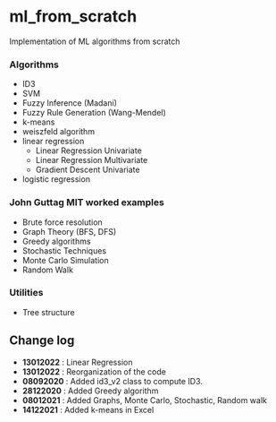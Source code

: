 # ml_from_scratch

Implementation of ML algorithms from scratch

### Algorithms

- ID3
- SVM
- Fuzzy Inference (Madani)
- Fuzzy Rule Generation (Wang-Mendel)
- k-means
- weiszfeld algorithm
- linear regression
    - Linear Regression Univariate
    - Linear Regression Multivariate
    - Gradient Descent Univariate
- logistic regression

### John Guttag MIT worked examples

- Brute force resolution
- Graph Theory (BFS, DFS)
- Greedy algorithms
- Stochastic Techniques
- Monte Carlo Simulation
- Random Walk

### Utilities

- Tree structure

## Change log

- **13012022** : Linear Regression 
- **13012022** : Reorganization of the code
- **08092020** : Added id3_v2 class to compute ID3.
- **28122020** : Added Greedy algorithm
- **08012021** : Added Graphs, Monte Carlo, Stochastic, Random walk
- **14122021** : Added k-means in Excel
